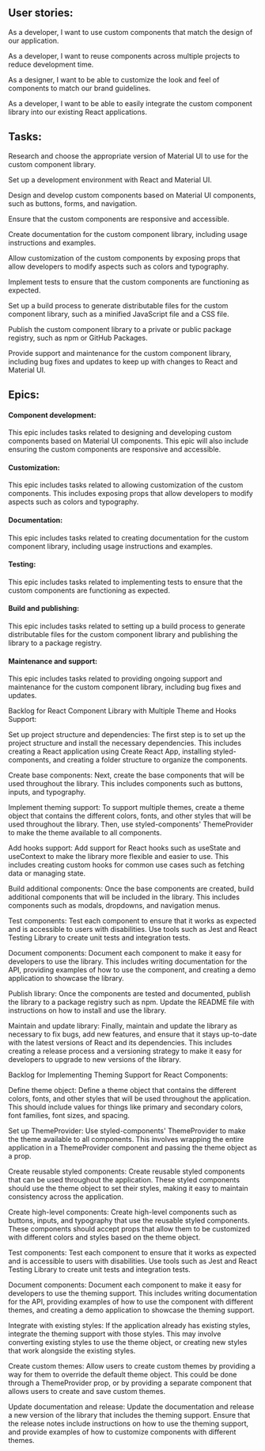 ## User stories:

  As a developer, I want to use custom components that match the design of our application.

As a developer, I want to reuse components across multiple projects to reduce development time.

As a designer, I want to be able to customize the look and feel of components to match our brand guidelines.

As a developer, I want to be able to easily integrate the custom component library into our existing React applications.


## Tasks:

Research and choose the appropriate version of Material UI to use for the custom component library.

Set up a development environment with React and Material UI.

Design and develop custom components based on Material UI components, such as buttons, forms, and navigation.

Ensure that the custom components are responsive and accessible.

Create documentation for the custom component library, including usage instructions and examples.

Allow customization of the custom components by exposing props that allow developers to modify aspects such as colors and typography.

Implement tests to ensure that the custom components are functioning as expected.

Set up a build process to generate distributable files for the custom component library, such as a minified JavaScript file and a CSS file.

Publish the custom component library to a private or public package registry, such as npm or GitHub Packages.

Provide support and maintenance for the custom component library, including bug fixes and updates to keep up with changes to React and Material UI.

## Epics:

#### Component development: 
This epic includes tasks related to designing and developing custom components based on Material UI components. This epic will also include ensuring the custom components are responsive and accessible.

#### Customization: 
This epic includes tasks related to allowing customization of the custom components. This includes exposing props that allow developers to modify aspects such as colors and typography.

#### Documentation: 
This epic includes tasks related to creating documentation for the custom component library, including usage instructions and examples.

#### Testing: 
This epic includes tasks related to implementing tests to ensure that the custom components are functioning as expected.

#### Build and publishing: 
This epic includes tasks related to setting up a build process to generate distributable files for the custom component library and publishing the library to a package registry.

#### Maintenance and support: 
This epic includes tasks related to providing ongoing support and maintenance for the custom component library, including bug fixes and updates.




Backlog for React Component Library with Multiple Theme and Hooks Support:

Set up project structure and dependencies: The first step is to set up the project structure and install the necessary dependencies. This includes creating a React application using Create React App, installing styled-components, and creating a folder structure to organize the components.

Create base components: Next, create the base components that will be used throughout the library. This includes components such as buttons, inputs, and typography.

Implement theming support: To support multiple themes, create a theme object that contains the different colors, fonts, and other styles that will be used throughout the library. Then, use styled-components' ThemeProvider to make the theme available to all components.

Add hooks support: Add support for React hooks such as useState and useContext to make the library more flexible and easier to use. This includes creating custom hooks for common use cases such as fetching data or managing state.

Build additional components: Once the base components are created, build additional components that will be included in the library. This includes components such as modals, dropdowns, and navigation menus.

Test components: Test each component to ensure that it works as expected and is accessible to users with disabilities. Use tools such as Jest and React Testing Library to create unit tests and integration tests.

Document components: Document each component to make it easy for developers to use the library. This includes writing documentation for the API, providing examples of how to use the component, and creating a demo application to showcase the library.

Publish library: Once the components are tested and documented, publish the library to a package registry such as npm. Update the README file with instructions on how to install and use the library.

Maintain and update library: Finally, maintain and update the library as necessary to fix bugs, add new features, and ensure that it stays up-to-date with the latest versions of React and its dependencies. This includes creating a release process and a versioning strategy to make it easy for developers to upgrade to new versions of the library.


Backlog for Implementing Theming Support for React Components:

Define theme object: Define a theme object that contains the different colors, fonts, and other styles that will be used throughout the application. This should include values for things like primary and secondary colors, font families, font sizes, and spacing.

Set up ThemeProvider: Use styled-components' ThemeProvider to make the theme available to all components. This involves wrapping the entire application in a ThemeProvider component and passing the theme object as a prop.

Create reusable styled components: Create reusable styled components that can be used throughout the application. These styled components should use the theme object to set their styles, making it easy to maintain consistency across the application.

Create high-level components: Create high-level components such as buttons, inputs, and typography that use the reusable styled components. These components should accept props that allow them to be customized with different colors and styles based on the theme object.

Test components: Test each component to ensure that it works as expected and is accessible to users with disabilities. Use tools such as Jest and React Testing Library to create unit tests and integration tests.

Document components: Document each component to make it easy for developers to use the theming support. This includes writing documentation for the API, providing examples of how to use the component with different themes, and creating a demo application to showcase the theming support.

Integrate with existing styles: If the application already has existing styles, integrate the theming support with those styles. This may involve converting existing styles to use the theme object, or creating new styles that work alongside the existing styles.

Create custom themes: Allow users to create custom themes by providing a way for them to override the default theme object. This could be done through a ThemeProvider prop, or by providing a separate component that allows users to create and save custom themes.

Update documentation and release: Update the documentation and release a new version of the library that includes the theming support. Ensure that the release notes include instructions on how to use the theming support, and provide examples of how to customize components with different themes.

